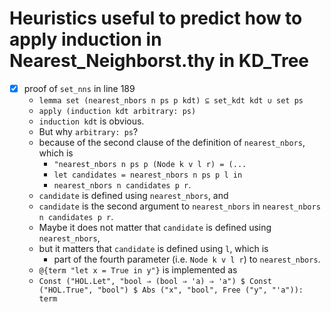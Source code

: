 # Heuristics useful to predict how to apply induction in Nearest_Neighborst.thy in KD_Tree

- [X] proof of `set_nns` in line 189  
   - `lemma set (nearest_nbors n ps p kdt) ⊆ set_kdt kdt ∪ set ps`
   - `apply (induction kdt arbitrary: ps)`
   - `induction kdt` is obvious.
   - But why `arbitrary: ps`?
   - because of the second clause of the definition of `nearest_nbors`, which is
      - `"nearest_nbors n ps p (Node k v l r) = (...`
      - `let candidates = nearest_nbors n ps p l in`
      - `nearest_nbors n candidates p r`.
   - `candidate` is defined using `nearest_nbors`, and 
   - `candidate` is the second argument to `nearest_nbors` in `nearest_nbors n candidates p r`.
   - Maybe it does not matter that `candidate` is defined using `nearest_nbors`, 
   - but it matters that `candidate` is defined using `l`, which is
      - part of the fourth parameter (i.e. `Node k v l r`) to `nearest_nbors`.
   - `@{term "let x = True in y"}` is implemented as 
   - `Const ("HOL.Let", "bool ⇒ (bool ⇒ 'a) ⇒ 'a") $ Const ("HOL.True", "bool") $ Abs ("x", "bool", Free ("y", "'a")): term`
